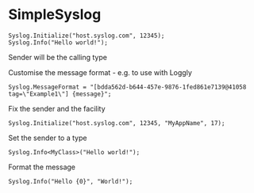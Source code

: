 SimpleSyslog
============

    Syslog.Initialize("host.syslog.com", 12345);
    Syslog.Info("Hello world!");
    
Sender will be the calling type

Customise the message format - e.g. to use with Loggly

    Syslog.MessageFormat = "[bdda562d-b644-457e-9876-1fed861e7139@41058 tag=\"Example1\"] {message}"; 
    
Fix the sender and the facility

    Syslog.Initialize("host.syslog.com", 12345, "MyAppName", 17);

Set the sender to a type

    Syslog.Info<MyClass>("Hello world!");
    
Format the message

    Syslog.Info("Hello {0}", "World!");
